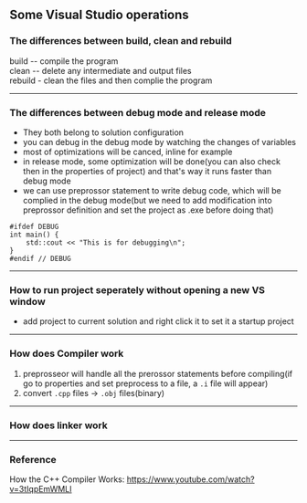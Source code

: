 ## Some Visual Studio operations

### The differences between build, clean and rebuild

build -- compile the program  
clean -- delete any intermediate and output files  
rebuild - clean the files and then complie the program  

------
### The differences between debug mode and release mode  
* They both belong to solution configuration
* you can debug in the debug mode by watching the changes of variables
* most of optimizations will be canced, inline for example
* in release mode, some optimization will be done(you can also check then in the properties of project) and that's way it runs faster than debug mode
* we can use preprossor statement to write debug code, which will be complied in the debug mode(but we need to add modification into preprossor definition and set the project as .exe before doing that)

```
#ifdef DEBUG
int main() {
	std::cout << "This is for debugging\n";
}
#endif // DEBUG
```
------
### How to run project seperately without opening a new VS window
* add project to current solution and right click it to set it a startup project

------
### How does Compiler work 
1. preprosseor will handle all the prerossor statements before compiling(if go to properties and set preprocess to a file, a `.i` file will appear)
2. convert `.cpp` files -> `.obj` files(binary)

------
### How does linker work 

------
### Reference
How the C++ Compiler Works: https://www.youtube.com/watch?v=3tIqpEmWMLI
